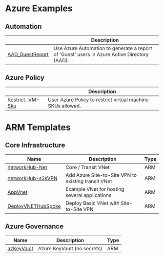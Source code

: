 # Azure Examples



## Automation
||Description|
| --- | --- |
| [AAD_GuestReport] | Use Azure Automation to generate a report of 'Guest' users in Azure Active Directory (AAD).

## Azure Policy
||Description|
| --- | --- | 
| [Restrict-VM-Sku] | User Azure Policy to restrict virtual machine SKUs allowed. 

# ARM Templates

## Core Infrastructure 
|Name|Description|Type|
| --- | --- | --- |
| [networkHub-Net] | Core / Transit VNet | ARM
| [networkHub-s2sVPN] | Add Azure Site-to-Site VPN to existing transit VNet | ARM
| [AppVnet] | Example VNet for hosting several applications | ARM
| [DeployVNETHubSpoke] | Deploy Basic VNet with Site-to-Site VPN | ARM

## Azure Governance
|Name|Description|Type|
| --- | --- | --- |
|[azKeyVault]|Azure KeyVault (no secrets)|ARM

[AAD_GuestReport]:/Automation/aad-guest-report

[Restrict-VM-Sku]:/Policy/restrict-vm-sku

[networkHub-Net]:/Templates/001-networkHub-Net
[networkHub-s2sVPN]:/Templates/002-networkHub-s2sVPN
[AppVnet]:/Templates/003-App-Vnet
[DeployVNETHubSpoke]:/Templates/VPN-hubSpoke

[azKeyVault]:/Templates/000-governance